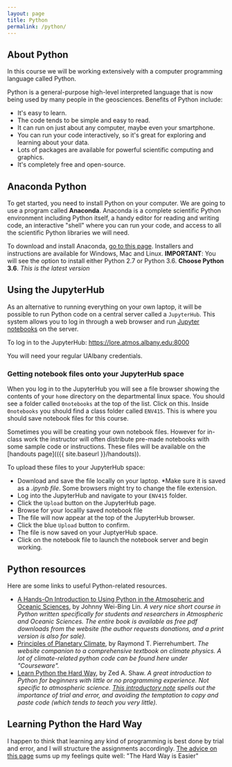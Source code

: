 ```yaml
---
layout: page
title: Python
permalink: /python/
---
```

## About Python

In this course we will be working extensively with a computer programming language called Python.

Python is a general-purpose high-level interpreted language that is now being used by many people in the geosciences. Benefits of Python include:

- It's easy to learn.
- The code tends to be simple and easy to read.
- It can run on just about any computer, maybe even your smartphone.
- You can run your code interactively, so it's great for exploring and learning about your data.
- Lots of packages are available for powerful scientific computing and graphics.
- It's completely free and open-source.


## Anaconda Python

To get started, you need to install Python on your computer. We are going to use a program called **Anaconda**. Anaconda is a complete scientific Python environment including Python itself, a handy editor for reading and writing code, an interactive "shell" where you can run your code, and access to all the scientific Python libraries we will need.

To download and install Anaconda, [go to this page](https://www.continuum.io/downloads). Installers and instructions are available for Windows, Mac and Linux. **IMPORTANT**: You will see the option to install either Python 2.7 or Python 3.6. **Choose Python 3.6**. *This is the latest version*


## Using the JupyterHub

As an alternative to running everything on your own laptop, it will be possible to run Python code on a central server called a `JupyterHub`. This system allows you to log in through a web browser and run [Jupyter notebooks](http://jupyter-notebook-beginner-guide.readthedocs.io/en/latest/what_is_jupyter.html) on the server.

To log in to the JupyterHub: https://lore.atmos.albany.edu:8000

You will need your regular UAlbany credentials.

### Getting notebook files onto your JupyterHub space

When you log in to the JupyterHub you will see a file browser showing the contents of your `home` directory on the departmental linux space. You should see a folder called `0notebooks` at the top of the list. Click on this. Inside `0notebooks` you should find a class folder called `ENV415`. This is where you should save notebook files for this course.

Sometimes you will be creating your own notebook files. However for in-class work the instructor will often distribute pre-made notebooks with some sample code or instructions. These files will be available on the [handouts page](({{ site.baseurl }}/handouts)).

To upload these files to your JupyterHub space:

- Download and save the file locally on your laptop. *Make sure it is saved as a *.ipynb file*. Some browsers might try to change the file extension.
- Log into the JupyterHub and navigate to your `ENV415` folder.
- Click the `Upload` button on the JupyterHub page.
- Browse for your locallly saved notebook file
- The file will now appear at the top of the JupyterHub browser.
- Click the blue `Upload` button to confirm.
- The file is now saved on your JuptyerHub space.
- Click on the notebook file to launch the notebook server and begin working.


## Python resources

Here are some links to useful Python-related resources.

- [A Hands-On Introduction to Using Python in the Atmospheric and Oceanic Sciences](http://www.johnny-lin.com/pyintro/), by Johnny Wei-Bing Lin. *A very nice short course in Python written specifically for students and researchers in Atmospheric and Oceanic Sciences.
The entire book is available as free pdf downloads from the website (the author requests donations, and a print version is also for sale).*
- [Principles of Planetary Climate](http://geosci.uchicago.edu/~rtp1/PrinciplesPlanetaryClimate/), by Raymond T. Pierrehumbert. *The website companion to a comprehensive textbook on climate physics. A lot of climate-related python code can be found here under "Courseware".*
- [Learn Python the Hard Way](http://learnpythonthehardway.org), by Zed A. Shaw. *A great introduction to Python for beginners with little or no programming experience. Not specific to atmospheric science. [This introductory note](http://learnpythonthehardway.org/book/intro.html) spells out the importance of trial and error, and avoiding the temptation to copy and paste code (which tends to teach you very little).*

## Learning Python the Hard Way
I happen to think that learning any kind of programming is best done by trial and error, and I will structure the assignments accordingly. [The advice on this page](http://learnpythonthehardway.org/book/intro.html) sums up my feelings quite well: "The Hard Way is Easier"
